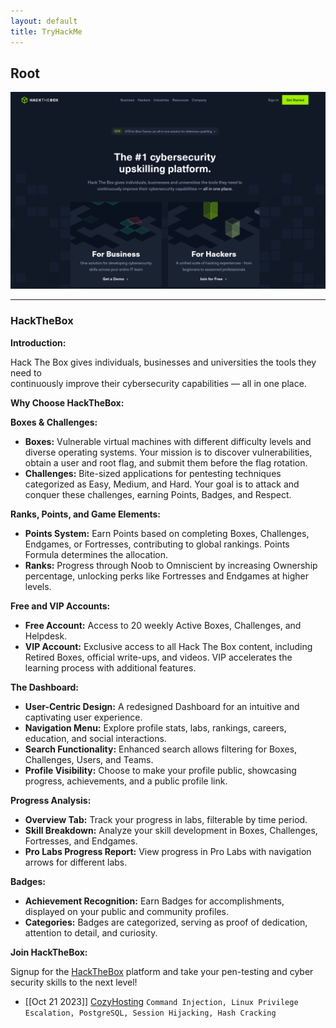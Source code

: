 ```yaml
---
layout: default
title: TryHackMe
---
```

## Root

![](attachments/20240110155430.png)

---
### HackTheBox

**Introduction:**

Hack The Box gives individuals, businesses and universities the tools they need to  
continuously improve their cybersecurity capabilities — all in one place.

**Why Choose HackTheBox:**

**Boxes & Challenges:**

- **Boxes:** Vulnerable virtual machines with different difficulty levels and diverse operating systems. Your mission is to discover vulnerabilities, obtain a user and root flag, and submit them before the flag rotation.
- **Challenges:** Bite-sized applications for pentesting techniques categorized as Easy, Medium, and Hard. Your goal is to attack and conquer these challenges, earning Points, Badges, and Respect.

**Ranks, Points, and Game Elements:**

- **Points System:** Earn Points based on completing Boxes, Challenges, Endgames, or Fortresses, contributing to global rankings. Points Formula determines the allocation.
- **Ranks:** Progress through Noob to Omniscient by increasing Ownership percentage, unlocking perks like Fortresses and Endgames at higher levels.

**Free and VIP Accounts:**

- **Free Account:** Access to 20 weekly Active Boxes, Challenges, and Helpdesk.
- **VIP Account:** Exclusive access to all Hack The Box content, including Retired Boxes, official write-ups, and videos. VIP accelerates the learning process with additional features.

**The Dashboard:**

- **User-Centric Design:** A redesigned Dashboard for an intuitive and captivating user experience.
- **Navigation Menu:** Explore profile stats, labs, rankings, careers, education, and social interactions.
- **Search Functionality:** Enhanced search allows filtering for Boxes, Challenges, Users, and Teams.
- **Profile Visibility:** Choose to make your profile public, showcasing progress, achievements, and a public profile link.

**Progress Analysis:**

- **Overview Tab:** Track your progress in labs, filterable by time period.
- **Skill Breakdown:** Analyze your skill development in Boxes, Challenges, Fortresses, and Endgames.
- **Pro Labs Progress Report:** View progress in Pro Labs with navigation arrows for different labs.

**Badges:**

- **Achievement Recognition:** Earn Badges for accomplishments, displayed on your public and community profiles.
- **Categories:** Badges are categorized, serving as proof of dedication, attention to detail, and curiosity.

**Join HackTheBox:**

Signup for the [HackTheBox](https://app.hackthebox.com/invite) platform and take your pen-testing and cyber security skills to the next level!

- [[Oct 21 2023]] [CozyHosting](https://deusx7.github.io/Posts/HTB/Writeups/CozyHosting/CozyHosting.html) `Command Injection, Linux Privilege Escalation, PostgreSQL, Session Hijacking, Hash Cracking`

